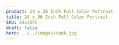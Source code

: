 ```yaml
---
product: 24 x 36 Inch Full Color Portrait
title: 24 x 36 Inch Full Color Portrait
SKU: 24x36FC
draft: false
hero: ../../images/tank.jpg
---
```

